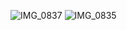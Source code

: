 
![IMG_0837](https://github.com/ahong2006/J25-PROGRAMMING/assets/124577520/28ce39f7-7ca1-41e0-8f42-d2c599e551dd)
![IMG_0835](https://github.com/ahong2006/J25-PROGRAMMING/assets/124577520/10cba5dd-cb2b-404c-a968-754e0814720b)
